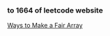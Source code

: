 ### to 1664 of leetcode website

[Ways to Make a Fair Array](https://leetcode-cn.com/problems/ways-to-make-a-fair-array/)